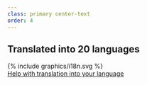 ```yaml
---
class: primary center-text
order: 4
---
```

## Translated into 20 languages

<div class="graphic">{% include graphics/i18n.svg %}</div>
<a href="https://translations.launchpad.net/haguichi" target="_blank">Help with translation into your language</a>
